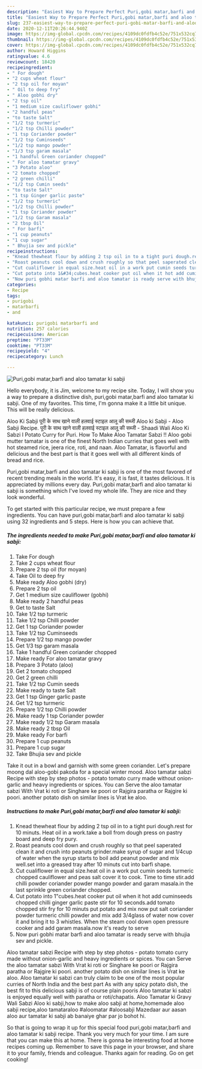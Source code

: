 ```yaml
---
description: "Easiest Way to Prepare Perfect Puri,gobi matar,barfi and aloo tamatar ki sabji"
title: "Easiest Way to Prepare Perfect Puri,gobi matar,barfi and aloo tamatar ki sabji"
slug: 237-easiest-way-to-prepare-perfect-puri-gobi-matar-barfi-and-aloo-tamatar-ki-sabji
date: 2020-12-11T20:26:44.940Z
image: https://img-global.cpcdn.com/recipes/4109dc0fdfb4c52e/751x532cq70/purigobi-matarbarfi-and-aloo-tamatar-ki-sabji-recipe-main-photo.jpg
thumbnail: https://img-global.cpcdn.com/recipes/4109dc0fdfb4c52e/751x532cq70/purigobi-matarbarfi-and-aloo-tamatar-ki-sabji-recipe-main-photo.jpg
cover: https://img-global.cpcdn.com/recipes/4109dc0fdfb4c52e/751x532cq70/purigobi-matarbarfi-and-aloo-tamatar-ki-sabji-recipe-main-photo.jpg
author: Howard Higgins
ratingvalue: 4.6
reviewcount: 18420
recipeingredient:
- " For dough"
- "2 cups wheat flour"
- "2 tsp oil for moyan"
- " Oil to deep fry"
- " Aloo gobhi dry"
- "2 tsp oil"
- "1 medium size cauliflower gobhi"
- "2 handful peas"
- "to taste Salt"
- "1/2 tsp turmeric"
- "1/2 tsp Chilli powder"
- "1 tsp Coriander powder"
- "1/2 tsp Cuminseeds"
- "1/2 tsp mango powder"
- "1/3 tsp garam masala"
- "1 handful Green coriander chopped"
- " For aloo tamatar gravy"
- "3 Potato aloo"
- "2 tomato chopped"
- "2 green chilli"
- "1/2 tsp Cumin seeds"
- "to taste Salt"
- "1 tsp Ginger garlic paste"
- "1/2 tsp turmeric"
- "1/2 tsp Chilli powder"
- "1 tsp Coriander powder"
- "1/2 tsp Garam masala"
- "2 tbsp Oil"
- " For barfi"
- "1 cup peanuts"
- "1 cup sugar"
- " Bhujia sev and pickle"
recipeinstructions:
- "Knead thewheat flour by adding 2 tsp oil in to a tight puri dough.rest for 10 minuts. Heat oil in a work.take a boll from dough press on pastry board and deep fry pury."
- "Roast peanuts cool down and crush roughly so that peel saperated clean it and crush into peanuts grinder.make syrup of sugar and 1/4cup of water when the syrup starts to boil add peanut powder and mix well.set into a greased tray after 10 minuts cut into barfi shape."
- "Cut cualiflower in equal size.heat oil in a work put cumin seeds turmeric chopped cauliflower and peas salt cover it to cook. Time to time stir.add chilli powder coriander powder mango powder and garam masala.in the last sprinkle green coriander chopped."
- "Cut potato into 1&#34;cubes.heat cooker put oil when it hot add cuminseeds chopped chilli ginger garlic paste stir for 10 seconds.add tomato chopped stir fry for 10 minuts put potato and mix now put salt coriander powder turmeric chilli powder and mix add 3/4glass of water now cover it and bring it to 3 whistles. When the steam cool down open pressure cooker and add garam masala.now it&#39;s ready to serve"
- "Now puri gobhi matar barfi and aloo tamatar is ready serve with bhujia sev and pickle."
categories:
- Recipe
tags:
- purigobi
- matarbarfi
- and

katakunci: purigobi matarbarfi and 
nutrition: 257 calories
recipecuisine: American
preptime: "PT33M"
cooktime: "PT33M"
recipeyield: "4"
recipecategory: Lunch

---
```



![Puri,gobi matar,barfi and aloo tamatar ki sabji](https://img-global.cpcdn.com/recipes/4109dc0fdfb4c52e/751x532cq70/purigobi-matarbarfi-and-aloo-tamatar-ki-sabji-recipe-main-photo.jpg)

Hello everybody, it is Jim, welcome to my recipe site. Today, I will show you a way to prepare a distinctive dish, puri,gobi matar,barfi and aloo tamatar ki sabji. One of my favorites. This time, I'm gonna make it a little bit unique. This will be really delicious.

Aloo Ki Sabji पूरी के साथ खाने वाली हलवाई स्टाइल आलू की सब्जी Aloo ki Sabji - Aloo Sabji Recipe. पूरी के साथ खाने वाली हलवाई स्टाइल आलू की सब्जी - Shaadi Wali Aloo Ki Sabzi I Potato Curry for Puri. How To Make Aloo Tamatar Sabzi !! Aloo gobi mutter tamatar is one of the finest North Indian curries that goes well with hot steamed rice, jeera rice, roti, and naan. Aloo Tamatar, is flavorful and delicious and the best part is that it goes well with all different kinds of bread and rice.

Puri,gobi matar,barfi and aloo tamatar ki sabji is one of the most favored of recent trending meals in the world. It's easy, it is fast, it tastes delicious. It is appreciated by millions every day. Puri,gobi matar,barfi and aloo tamatar ki sabji is something which I've loved my whole life. They are nice and they look wonderful.


To get started with this particular recipe, we must prepare a few ingredients. You can have puri,gobi matar,barfi and aloo tamatar ki sabji using 32 ingredients and 5 steps. Here is how you can achieve that.

<!--inarticleads1-->

##### The ingredients needed to make Puri,gobi matar,barfi and aloo tamatar ki sabji:

1. Take  For dough
1. Take 2 cups wheat flour
1. Prepare 2 tsp oil (for moyan)
1. Take  Oil to deep fry
1. Make ready  Aloo gobhi (dry)
1. Prepare 2 tsp oil
1. Get 1 medium size cauliflower (gobhi)
1. Make ready 2 handful peas
1. Get to taste Salt
1. Take 1/2 tsp turmeric
1. Take 1/2 tsp Chilli powder
1. Get 1 tsp Coriander powder
1. Take 1/2 tsp Cuminseeds
1. Prepare 1/2 tsp mango powder
1. Get 1/3 tsp garam masala
1. Take 1 handful Green coriander chopped
1. Make ready  For aloo tamatar gravy
1. Prepare 3 Potato (aloo)
1. Get 2 tomato chopped
1. Get 2 green chilli
1. Take 1/2 tsp Cumin seeds
1. Make ready to taste Salt
1. Get 1 tsp Ginger garlic paste
1. Get 1/2 tsp turmeric
1. Prepare 1/2 tsp Chilli powder
1. Make ready 1 tsp Coriander powder
1. Make ready 1/2 tsp Garam masala
1. Make ready 2 tbsp Oil
1. Make ready  For barfi
1. Prepare 1 cup peanuts
1. Prepare 1 cup sugar
1. Take  Bhujia sev and pickle


Take it out in a bowl and garnish with some green coriander. Let&#39;s prepare moong dal aloo-gobi pakoda for a special winter mood. Aloo tamatar sabzi Recipe with step by step photos - potato tomato curry made without onion-garlic and heavy ingredients or spices. You can Serve the aloo tamatar sabzi With Vrat ki roti or Singhare ke poori or Rajgira paratha or Rajgire ki poori. another potato dish on similar lines is Vrat ke aloo. 

<!--inarticleads2-->

##### Instructions to make Puri,gobi matar,barfi and aloo tamatar ki sabji:

1. Knead thewheat flour by adding 2 tsp oil in to a tight puri dough.rest for 10 minuts. Heat oil in a work.take a boll from dough press on pastry board and deep fry pury.
1. Roast peanuts cool down and crush roughly so that peel saperated clean it and crush into peanuts grinder.make syrup of sugar and 1/4cup of water when the syrup starts to boil add peanut powder and mix well.set into a greased tray after 10 minuts cut into barfi shape.
1. Cut cualiflower in equal size.heat oil in a work put cumin seeds turmeric chopped cauliflower and peas salt cover it to cook. Time to time stir.add chilli powder coriander powder mango powder and garam masala.in the last sprinkle green coriander chopped.
1. Cut potato into 1&#34;cubes.heat cooker put oil when it hot add cuminseeds chopped chilli ginger garlic paste stir for 10 seconds.add tomato chopped stir fry for 10 minuts put potato and mix now put salt coriander powder turmeric chilli powder and mix add 3/4glass of water now cover it and bring it to 3 whistles. When the steam cool down open pressure cooker and add garam masala.now it&#39;s ready to serve
1. Now puri gobhi matar barfi and aloo tamatar is ready serve with bhujia sev and pickle.


Aloo tamatar sabzi Recipe with step by step photos - potato tomato curry made without onion-garlic and heavy ingredients or spices. You can Serve the aloo tamatar sabzi With Vrat ki roti or Singhare ke poori or Rajgira paratha or Rajgire ki poori. another potato dish on similar lines is Vrat ke aloo. Aloo tamatar ki sabzi can truly claim to be one of the most popular curries of North India and the best part As with any spicy potato dish, the best fit to this delicious sabji is of course plain pooris Aloo tamatar ki sabzi is enjoyed equally well with paratha or roti/chapatis. Aloo Tamatar ki Gravy Wali Sabzi Aloo ki sabji,how to make aloo sabji at home,homemade aloo sabji recipe,aloo tamataraloo #aloomatar #aloosabji Mazedaar aur aasan aloo aur tamatar ki sabji ab banaiye ghar par jo bohot hi. 

So that is going to wrap it up for this special food puri,gobi matar,barfi and aloo tamatar ki sabji recipe. Thank you very much for your time. I am sure that you can make this at home. There is gonna be interesting food at home recipes coming up. Remember to save this page in your browser, and share it to your family, friends and colleague. Thanks again for reading. Go on get cooking!
